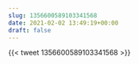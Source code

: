```yaml
---
slug: 1356600589103341568
date: 2021-02-02 13:49:19+00:00
draft: false
---
```


{{< tweet 1356600589103341568 >}}
